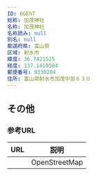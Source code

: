 ```yaml
---
ID: 6GEhT
総称: 加茂神社
名称: 加茂神社
名称読み: null
別名: null
都道府県: 富山県
区域: 射水市
緯度: 36.7421525
経度: 137.1419584
郵便番号: 9330204
住所: 富山県射水市加茂中部６３０
---
```


## その他

### 参考URL

| URL | 説明          |
| --- | ------------- |
|     | OpenStreetMap |

